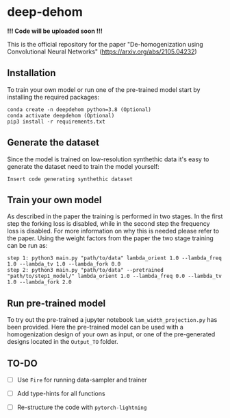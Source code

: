 # deep-dehom

**!!! Code will be uploaded soon !!!**

This is the official repository for the paper "De-homogenization using Convolutional Neural Networks" (https://arxiv.org/abs/2105.04232)

## Installation
To train your own model or run one of the pre-trained model start by installing the required packages:
```
conda create -n deepdehom python=3.8 (Optional)
conda activate deepdehom (Optional)
pip3 install -r requirements.txt
```

## Generate the dataset
Since the model is trained on low-resolution synthethic data it's easy to generate the dataset need to train the model yourself:
```
Insert code generating synthethic dataset
```

## Train your own model
As described in the paper the training is performed in two stages. In the first step the forking loss is disabled, while in the second step the frequency loss is disabled. For more information on why this is needed please refer to the paper. Using the weight factors from the paper the two stage training can be run as:

```
step 1: python3 main.py "path/to/data" lambda_orient 1.0 --lambda_freq 1.0 --lambda_tv 1.0 --lambda_fork 0.0
step 2: python3 main.py "path/to/data" --pretrained "path/to/step1_model/" lambda_orient 1.0 --lambda_freq 0.0 --lambda_tv 1.0 --lambda_fork 2.0
```

## Run pre-trained model
To try out the pre-trained a jupyter notebook `lam_width_projection.py` has been provided. Here the pre-trained model can be used with a homogenization design of your own as input, or one of the pre-generated designs located in the `Output_TO` folder.

## TO-DO
- [ ] Use `Fire` for running data-sampler and trainer
- [ ] Add type-hints for all functions
- [ ] Re-structure the code with `pytorch-lightning`



